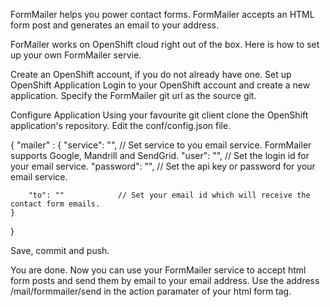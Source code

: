 FormMailer helps you power contact forms. FormMailer accepts an HTML form post and generates an email to your address. 

ForMailer works on OpenShift cloud right out of the box. Here is how to set up your own FormMailer servie.

Create an OpenShift account, if you do not already have one. 
Set up OpenShift Application
Login to your OpenShift account and create a new application.
Specify the FormMailer git url as the source git.

Configure Application
Using your favourite git client clone the OpenShift application's repository.
Edit the conf/config.json file.

{
	"mailer" : {
		"service": "",      // Set service to you email service. FormMailer supports Google, Mandrill and SendGrid.
	    "user": "",         // Set the login id for your email service.
	    "password": "",		// Set the api key or password for your email service.

	    "to": ""			// Set your email id which will receive the contact form emails.
	}
}

Save, commit and push.

You are done. Now you can use your FormMailer service to accept html form posts and send them by email to your email address. Use the address <your-application-url>/mail/formmailer/send in the action paramater of your html form tag.


